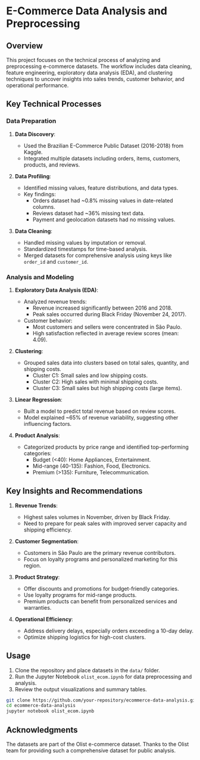 # E-Commerce Data Analysis and Preprocessing

## Overview
This project focuses on the technical process of analyzing and preprocessing e-commerce datasets. The workflow includes data cleaning, feature engineering, exploratory data analysis (EDA), and clustering techniques to uncover insights into sales trends, customer behavior, and operational performance.

## Key Technical Processes

### Data Preparation
1. **Data Discovery**:
   - Used the Brazilian E-Commerce Public Dataset (2016-2018) from Kaggle.
   - Integrated multiple datasets including orders, items, customers, products, and reviews.

2. **Data Profiling**:
   - Identified missing values, feature distributions, and data types.
   - Key findings:
     - Orders dataset had ~0.8% missing values in date-related columns.
     - Reviews dataset had ~36% missing text data.
     - Payment and geolocation datasets had no missing values.

3. **Data Cleaning**:
   - Handled missing values by imputation or removal.
   - Standardized timestamps for time-based analysis.
   - Merged datasets for comprehensive analysis using keys like `order_id` and `customer_id`.

### Analysis and Modeling
1. **Exploratory Data Analysis (EDA)**:
   - Analyzed revenue trends:
     - Revenue increased significantly between 2016 and 2018.
     - Peak sales occurred during Black Friday (November 24, 2017).
   - Customer behavior:
     - Most customers and sellers were concentrated in São Paulo.
     - High satisfaction reflected in average review scores (mean: 4.09).

2. **Clustering**:
   - Grouped sales data into clusters based on total sales, quantity, and shipping costs.
     - Cluster C1: Small sales and low shipping costs.
     - Cluster C2: High sales with minimal shipping costs.
     - Cluster C3: Small sales but high shipping costs (large items).

3. **Linear Regression**:
   - Built a model to predict total revenue based on review scores.
   - Model explained ~65% of revenue variability, suggesting other influencing factors.

4. **Product Analysis**:
   - Categorized products by price range and identified top-performing categories:
     - Budget (<40): Home Appliances, Entertainment.
     - Mid-range (40-135): Fashion, Food, Electronics.
     - Premium (>135): Furniture, Telecommunication.

## Key Insights and Recommendations
1. **Revenue Trends**:
   - Highest sales volumes in November, driven by Black Friday.
   - Need to prepare for peak sales with improved server capacity and shipping efficiency.

2. **Customer Segmentation**:
   - Customers in São Paulo are the primary revenue contributors.
   - Focus on loyalty programs and personalized marketing for this region.

3. **Product Strategy**:
   - Offer discounts and promotions for budget-friendly categories.
   - Use loyalty programs for mid-range products.
   - Premium products can benefit from personalized services and warranties.

4. **Operational Efficiency**:
   - Address delivery delays, especially orders exceeding a 10-day delay.
   - Optimize shipping logistics for high-cost clusters.

## Usage
1. Clone the repository and place datasets in the `data/` folder.
2. Run the Jupyter Notebook `olist_ecom.ipynb` for data preprocessing and analysis.
3. Review the output visualizations and summary tables.

```bash
git clone https://github.com/your-repository/ecommerce-data-analysis.git
cd ecommerce-data-analysis
jupyter notebook olist_ecom.ipynb
```

## Acknowledgments
The datasets are part of the Olist e-commerce dataset. Thanks to the Olist team for providing such a comprehensive dataset for public analysis.

